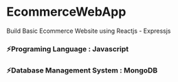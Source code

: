 # EcommerceWebApp
Build Basic Ecommerce Website using Reactjs - Expressjs
<h3>⚡Programing Language : Javascript</h3>
<h3>⚡Database Management System : MongoDB</h3>
